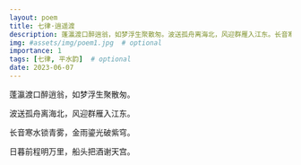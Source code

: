 ```yaml
---
layout: poem
title: 七律·逍遥渡
description: 蓬瀛渡口醉逍翁，如梦浮生聚散匆。波送孤舟离海北，风迎群雁入江东。长音寒水锁青雾，金雨鎏光破紫穹。日暮前程明万里，船头把酒谢天宫。
img: #assets/img/poem1.jpg  # optional
importance: 1
tags: [七律, 平水韵]  # optional
date: 2023-06-07
--- 
```


蓬瀛渡口醉逍翁，如梦浮生聚散匆。

波送孤舟离海北，风迎群雁入江东。

长音寒水锁青雾，金雨鎏光破紫穹。

日暮前程明万里，船头把酒谢天宫。


